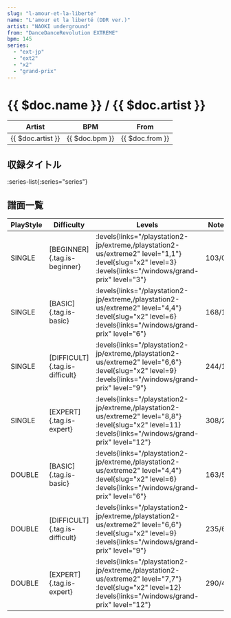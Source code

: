 ```yaml
---
slug: "l-amour-et-la-liberte"
name: "L'amour et la liberté (DDR ver.)"
artist: "NAOKI underground"
from: "DanceDanceRevolution EXTREME"
bpm: 145
series:
  - "ext-jp"
  - "ext2"
  - "x2"
  - "grand-prix"
---
```


# {{ $doc.name }} / {{ $doc.artist }}

|Artist|BPM|From|
|------|---|----|
|{{ $doc.artist }}|{{ $doc.bpm }}|{{ $doc.from }}|

## 収録タイトル

:series-list{:series="series"}

## 譜面一覧

|PlayStyle|Difficulty|Levels|Notes|Movie|
|---------|----------|------|-----|-----|
|SINGLE|[BEGINNER]{.tag.is-beginner}| :levels{links="/playstation2-jp/extreme,/playstation2-us/extreme2" level="1,1"} :level{slug="x2" level=3}  :levels{links="/windows/grand-prix" level="3"}|103/0||
|SINGLE|[BASIC]{.tag.is-basic}| :levels{links="/playstation2-jp/extreme,/playstation2-us/extreme2" level="4,4"} :level{slug="x2" level=6}  :levels{links="/windows/grand-prix" level="6"}|168/15||
|SINGLE|[DIFFICULT]{.tag.is-difficult}| :levels{links="/playstation2-jp/extreme,/playstation2-us/extreme2" level="6,6"} :level{slug="x2" level=9}  :levels{links="/windows/grand-prix" level="9"}|244/15||
|SINGLE|[EXPERT]{.tag.is-expert}| :levels{links="/playstation2-jp/extreme,/playstation2-us/extreme2" level="8,8"} :level{slug="x2" level=11}  :levels{links="/windows/grand-prix" level="12"}|308/2||
|DOUBLE|[BASIC]{.tag.is-basic}| :levels{links="/playstation2-jp/extreme,/playstation2-us/extreme2" level="4,4"} :level{slug="x2" level=6}  :levels{links="/windows/grand-prix" level="6"}|163/5||
|DOUBLE|[DIFFICULT]{.tag.is-difficult}| :levels{links="/playstation2-jp/extreme,/playstation2-us/extreme2" level="6,6"} :level{slug="x2" level=9}  :levels{links="/windows/grand-prix" level="9"}|235/6||
|DOUBLE|[EXPERT]{.tag.is-expert}| :levels{links="/playstation2-jp/extreme,/playstation2-us/extreme2" level="7,7"} :level{slug="x2" level=12}  :levels{links="/windows/grand-prix" level="12"}|290/4||
